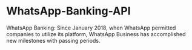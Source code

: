 # WhatsApp-Banking-API
WhatsApp Banking: Since January 2018, when WhatsApp permitted companies to utilize its platform, WhatsApp Business has accomplished new milestones with passing periods.
